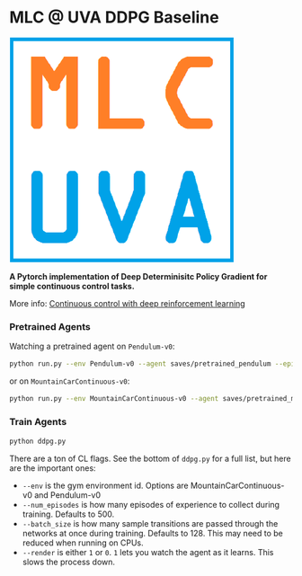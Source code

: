 # MLC @ UVA DDPG Baseline

![MLC Logo](misc/mlc_logo.png)

**A Pytorch implementation of Deep Determinisitc Policy Gradient for simple continuous control tasks.**

More info:
[Continuous control with deep reinforcement learning](https://arxiv.org/pdf/1509.02971.pdf)


### Pretrained Agents
Watching a pretrained agent on `Pendulum-v0`:
```bash
python run.py --env Pendulum-v0 --agent saves/pretrained_pendulum --episodes 10
```

or on `MountainCarContinuous-v0`:
```bash
python run.py --env MountainCarContinuous-v0 --agent saves/pretrained_mountaincar --episodes 10
```

### Train Agents
```bash
python ddpg.py
```

There are a ton of CL flags. See the bottom of `ddpg.py` for a full list, but here are the important ones:
* `--env` is the gym environment id. Options are MountainCarContinuous-v0 and Pendulum-v0
* `--num_episodes` is how many episodes of experience to collect during training. Defaults to 500.
* `--batch_size` is how many sample transitions are passed through the networks at once during training. Defaults to 128. This may need to be reduced when running on CPUs.
* `--render` is either `1` or `0`. `1` lets you watch the agent as it learns. This slows the process down.
